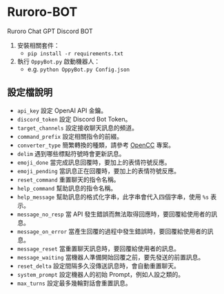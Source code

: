 # Ruroro-BOT
Ruroro Chat GPT Discord BOT

1. 安裝相關套件：
    + `pip install -r requirements.txt`
2. 執行 `OppyBot.py` 啟動機器人：
    + e.g. `python OppyBot.py Config.json`

## 設定檔說明

+ `api_key` 設定 OpenAI API 金鑰。
+ `discord_token` 設定 Discord Bot Token。
+ `target_channels` 設定接收聊天訊息的頻道。
+ `command_prefix` 設定相關指令的前綴。
+ `converter_type` 簡繁轉換的種類，請參考 [OpenCC](https://github.com/BYVoid/OpenCC) 專案。
+ `delim` 遇到哪些標點符號時會更新訊息。
+ `emoji_done` 當完成訊息回覆時，要加上的表情符號反應。
+ `emoji_pending` 當訊息正在回覆時，要加上的表情符號反應。
+ `reset_command` 重置聊天的指令名稱。
+ `help_command` 幫助訊息的指令名稱。
+ `help_message` 幫助訊息的格式化字串，此字串會代入四個字串，使用 `%s` 表示。
+ `message_no_resp` 當 API 發生錯誤而無法取得回應時，要回覆給使用者的訊息。
+ `message_on_error` 當產生回覆的過程中發生錯誤時，要回覆給使用者的訊息。
+ `message_reset` 當重置聊天訊息時，要回覆給使用者的訊息。
+ `message_waiting` 當機器人準備開始回覆之前，要先發送的前置訊息。
+ `reset_delta` 設定間隔多久沒傳送訊息時，會自動重置聊天。
+ `system_prompt` 設定機器人的初始 Prompt，例如人設之類的。
+ `max_turns` 設定最多幾輪對話會重置訊息。
